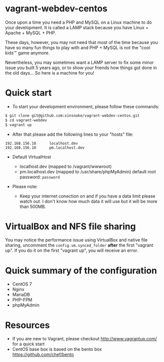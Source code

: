 # vagrant-webdev-centos

Once upon a time you need a PHP and MySQL on a Linux machine to do your development.
It is called a LAMP stack because you have Linux + Apache + MySQL + PHP.

These days, however, you may not need that most of the time because you have so many
fun things to play with and PHP + MySQL is not the "cool kids'" game anymore.

Nevertheless, you may sometimes want a LAMP server to fix some minor issue you built
5 years ago, or to show your friends how things got done in the old days... So here
is a machine for you!

# Quick start #

* To start your development environment, please follow these commands:
```bash
$ git clone git@github.com:xinsnake/vagrant-webdev-centos.git
$ cd vagrant-webdev
$ vagrant up
```

* After that please add the following lines to your "hosts" file:
```
192.168.156.10      localhost.dev
192.168.156.10      pm.localhost.dev
```

* Default VirtualHost
  * localhost.dev (mapped to /vagrant/wwwroot)
  * pm.localhost.dev (mapped to /usr/share/phpMyAdmin) default root password: `password`

* Please note:
  * Keep your internet conection on and if you have a data limit please watch out. I don't know how much data it will
    use but it will be more than 500MB.

# VirtualBox and NFS file sharing #

You may notice the performance issue using VirtualBox and native file sharing, uncomment the ``config.vm.synced_folder``
__after__ the first "vagrant up". If you do it on the first "vagrant up", you will receive an error.

# Quick summary of the configuration #

* CentOS 7
* Nginx
* MariaDB
* PHP-FPM
* phpMyAdmin

# Resources #

* If you are new to Vagrant, please checkout http://www.vagrantup.com/ for a quick start
* CentOS base box is based on the bento box https://github.com/chef/bento
